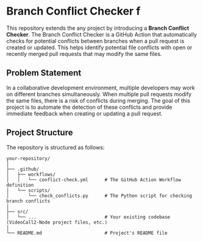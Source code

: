 # Branch Conflict Checker f

This repository extends the any project by introducing a **Branch Conflict Checker**. The Branch Conflict Checker is a GitHub Action that automatically checks for potential conflicts between branches when a pull request is created or updated. This helps identify potential file conflicts with open or recently merged pull requests that may modify the same files.

## Problem Statement

In a collaborative development environment, multiple developers may work on different branches simultaneously. When multiple pull requests modify the same files, there is a risk of conflicts during merging. The goal of this project is to automate the detection of these conflicts and provide immediate feedback when creating or updating a pull request.

## Project Structure

The repository is structured as follows:

```plaintext
your-repository/
│
├── .github/
│   ├── workflows/
│   │   └── conflict-check.yml      # The GitHub Action Workflow definition
│   └── scripts/
│       └── check_conflicts.py      # The Python script for checking branch conflicts
│
├── src/
│   └── ...                         # Your existing codebase (VideoCall2-Node project files, etc.)
│
└── README.md                       # Project's README file
